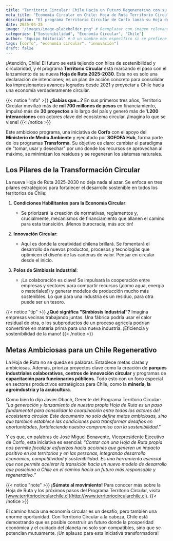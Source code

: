 ```yaml
---
title: "Territorio Circular: Chile Hacia un Futuro Regenerativo con su Nueva Hoja de Ruta 2025-2030"
meta_title: "Economía Circular en Chile: Hoja de Ruta Territorio Circular 2025-2030"
description: "El programa Territorio Circular de Corfo lanza su Hoja de Ruta 2025-2030, impulsando la economía circular en Chile con metas ambiciosas y un enfoque en la sostenibilidad."
date: 2025-04-25
image: "/images/image-placeholder.png" # Reemplazar con imagen relevante si es posible
categories: ["Sostenibilidad", "Economía Circular", "Chile"]
author: "Equipo Editorial" # O un nombre más específico si se prefiere
tags: [corfo", "economía circular", "innovación"]
draft: false
---
```


¡Atención, Chile! El futuro se está tejiendo con hilos de sostenibilidad y circularidad, y el programa **Territorio Circular** está marcando el paso con el lanzamiento de su nueva **Hoja de Ruta 2025-2030**. Esta no es solo una declaración de intenciones; es un plan de acción concreto para consolidar los impresionantes avances logrados desde 2021 y proyectar a Chile hacia una economía verdaderamente circular.

{{< notice "info" >}}
**¿Sabías que...?** En sus primeros tres años, Territorio Circular movilizó más de **mil 700 millones de pesos** en financiamiento, impulsó más de **30 proyectos** a lo largo del país y generó más de **1.200 interacciones** con actores clave del ecosistema circular. ¡Imagina lo que se viene!
{{< /notice >}}

Este ambicioso programa, una iniciativa de **Corfo** con el apoyo del **Ministerio de Medio Ambiente** y ejecutado por **SOFOFA Hub**, forma parte de los programas **Transforma**. Su objetivo es claro: cambiar el paradigma de "tomar, usar y desechar" por uno donde los recursos se aprovechan al máximo, se minimizan los residuos y se regeneran los sistemas naturales.

## Los Pilares de la Transformación Circular

La nueva Hoja de Ruta 2025-2030 no deja nada al azar. Se enfoca en tres pilares estratégicos para fortalecer el desarrollo sostenible en todos los territorios de Chile:

1.  **Condiciones Habilitantes para la Economía Circular**:
    *   Se priorizará la creación de normativas, reglamentos y, crucialmente, mecanismos de financiamiento que allanen el camino para esta transición. ¡Menos burocracia, más acción!

2.  **Innovación Circular**:
    *   Aquí es donde la creatividad chilena brillará. Se fomentará el desarrollo de nuevos productos, procesos y tecnologías que optimicen el diseño de las cadenas de valor. Pensar en circular desde el inicio.

3.  **Polos de Simbiosis Industrial**:
    *   ¡La colaboración es clave! Se impulsará la cooperación entre empresas y sectores para compartir recursos (¡como agua, energía o materiales!) y generar modelos de producción mucho más sostenibles. Lo que para una industria es un residuo, para otra puede ser un tesoro.

{{< notice "tip" >}}
**¿Qué significa "Simbiosis Industrial"?** Imagina empresas vecinas trabajando juntas. Una fábrica podría usar el calor residual de otra, o los subproductos de un proceso agrícola podrían convertirse en materia prima para una nueva industria. ¡Eficiencia y sostenibilidad de la mano!
{{< /notice >}}

## Metas Ambiciosas para un Chile Regenerativo

La Hoja de Ruta no se queda en palabras. Establece metas claras y ambiciosas. Además, prioriza proyectos clave como la creación de **parques industriales colaborativos**, **centros de innovación circular** y programas de **capacitación para funcionarios públicos**. Todo esto con un foco especial en sectores productivos estratégicos para Chile, como la **minería, la agroindustria y la acuicultura**.

Como bien lo dijo Javier Obach, Gerente del Programa Territorio Circular: *"La generación y lanzamiento de nuestra propia Hoja de Ruta es un paso fundamental para consolidar la coordinación entre todos los actores del ecosistema circular. Este documento no solo define metas ambiciosas, sino que también establece las condiciones para transformar desafíos en oportunidades, fortaleciendo nuestro compromiso con la sostenibilidad."*

Y es que, en palabras de José Miguel Benavente, Vicepresidente Ejecutivo de Corfo, esta iniciativa es esencial: *"Contar con una Hoja de Ruta propia nos permite focalizar esfuerzos hacia acciones que generen un impacto positivo en los territorios y en las personas, integrando desarrollo económico, competitividad y sostenibilidad. Es una herramienta esencial que nos permite acelerar la transición hacia un nuevo modelo de desarrollo que posiciona a Chile en el camino hacia un futuro más responsable y regenerativo.”*

{{< notice "note" >}}
**¡Súmate al movimiento!** Para conocer más sobre la Hoja de Ruta y los próximos pasos del Programa Territorio Circular, visita [www.territoriocircularchile.cl](http://www.territoriocircularchile.cl).
{{< /notice >}}

El camino hacia una economía circular es un desafío, pero también una enorme oportunidad. Con Territorio Circular a la cabeza, Chile está demostrando que es posible construir un futuro donde la prosperidad económica y el cuidado del planeta no solo son compatibles, sino que se potencian mutuamente. ¡Un aplauso para esta iniciativa transformadora!
